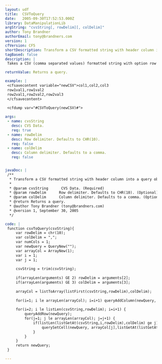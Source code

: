 ```yaml
---
layout: udf
title:  CSVToQuery
date:   2005-09-30T17:52:53.000Z
library: DataManipulationLib
argString: "cvsString[, rowDelim][, colDelim]"
author: Tony Brandner
authorEmail: tony@brandners.com
version: 1
cfVersion: CF5
shortDescription: Transform a CSV formatted string with header column into a query object.
tagBased: false
description: |
 Takes a CSV (comma separated values) formatted string with option row and column delimiters and transforms into a query object. The first row of the CSV string must contain the column headers.

returnValue: Returns a query.

example: |
 <cfsavecontent variable="newCSV">col1,col2,col3
 row1val1,row1val2
 row2val1,row2val2,row2val3
 </cfsavecontent>
 
 <cfdump var="#CSVToQuery(newCSV)#">

args:
 - name: cvsString
   desc: CVS Data.
   req: true
 - name: rowDelim
   desc: Row delimiter. Defaults to CHR(10).
   req: false
 - name: colDelim
   desc: Column delimiter. Defaults to a comma.
   req: false


javaDoc: |
 /**
  * Transform a CSV formatted string with header column into a query object.
  * 
  * @param cvsString      CVS Data. (Required)
  * @param rowDelim      Row delimiter. Defaults to CHR(10). (Optional)
  * @param colDelim      Column delimiter. Defaults to a comma. (Optional)
  * @return Returns a query. 
  * @author Tony Brandner (tony@brandners.com) 
  * @version 1, September 30, 2005 
  */

code: |
 function csvToQuery(csvString){
     var rowDelim = chr(10);
     var colDelim = ",";
     var numCols = 1;
     var newQuery = QueryNew("");
     var arrayCol = ArrayNew(1);
     var i = 1;
     var j = 1;
     
     csvString = trim(csvString);
     
     if(arrayLen(arguments) GE 2) rowDelim = arguments[2];
     if(arrayLen(arguments) GE 3) colDelim = arguments[3];
 
     arrayCol = listToArray(listFirst(csvString,rowDelim),colDelim);
     
     for(i=1; i le arrayLen(arrayCol); i=i+1) queryAddColumn(newQuery, arrayCol[i], ArrayNew(1));
     
     for(i=2; i le listLen(csvString,rowDelim); i=i+1) {
         queryAddRow(newQuery);
         for(j=1; j le arrayLen(arrayCol); j=j+1) {
             if(listLen(listGetAt(csvString,i,rowDelim),colDelim) ge j) {
                 querySetCell(newQuery, arrayCol[j],listGetAt(listGetAt(csvString,i,rowDelim),j,colDelim), i-1);
             }
         }
     }
     return newQuery;
 }

---
```



